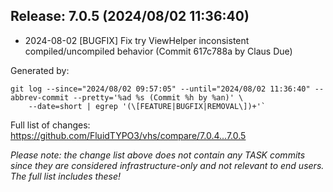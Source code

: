 ## Release: 7.0.5 (2024/08/02 11:36:40)

* 2024-08-02 [BUGFIX] Fix try ViewHelper inconsistent compiled/uncompiled behavior (Commit 617c788a by Claus Due)

Generated by:

```
git log --since="2024/08/02 09:57:05" --until="2024/08/02 11:36:40" --abbrev-commit --pretty='%ad %s (Commit %h by %an)' \
    --date=short | egrep '(\[FEATURE|BUGFIX|REMOVAL\])+'`
```

Full list of changes: https://github.com/FluidTYPO3/vhs/compare/7.0.4...7.0.5

*Please note: the change list above does not contain any TASK commits since they are considered 
infrastructure-only and not relevant to end users. The full list includes these!*

